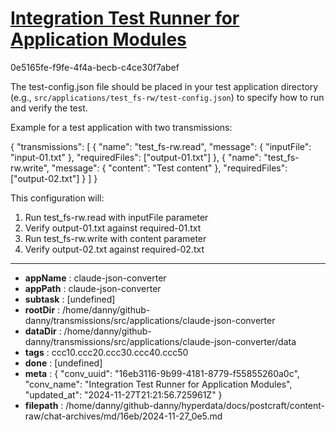 # [Integration Test Runner for Application Modules](https://claude.ai/chat/16eb3116-9b99-4181-8779-f55855260a0c)

0e5165fe-f9fe-4f4a-becb-c4ce30f7abef

 The test-config.json file should be placed in your test application directory (e.g., `src/applications/test_fs-rw/test-config.json`) to specify how to run and verify the test.

Example for a test application with two transmissions:

<antArtifact identifier="example-test-config" type="application/vnd.ant.code" language="json" title="test-config.json for test_fs-rw">
{
    "transmissions": [
        {
            "name": "test_fs-rw.read",  
            "message": {
                "inputFile": "input-01.txt"
            },
            "requiredFiles": ["output-01.txt"]
        },
        {
            "name": "test_fs-rw.write",
            "message": {
                "content": "Test content"
            },
            "requiredFiles": ["output-02.txt"]
        }
    ]
}
</antArtifact>

This configuration will:
1. Run test_fs-rw.read with inputFile parameter
2. Verify output-01.txt against required-01.txt
3. Run test_fs-rw.write with content parameter  
4. Verify output-02.txt against required-02.txt

---

* **appName** : claude-json-converter
* **appPath** : claude-json-converter
* **subtask** : [undefined]
* **rootDir** : /home/danny/github-danny/transmissions/src/applications/claude-json-converter
* **dataDir** : /home/danny/github-danny/transmissions/src/applications/claude-json-converter/data
* **tags** : ccc10.ccc20.ccc30.ccc40.ccc50
* **done** : [undefined]
* **meta** : {
  "conv_uuid": "16eb3116-9b99-4181-8779-f55855260a0c",
  "conv_name": "Integration Test Runner for Application Modules",
  "updated_at": "2024-11-27T21:21:56.725961Z"
}
* **filepath** : /home/danny/github-danny/hyperdata/docs/postcraft/content-raw/chat-archives/md/16eb/2024-11-27_0e5.md